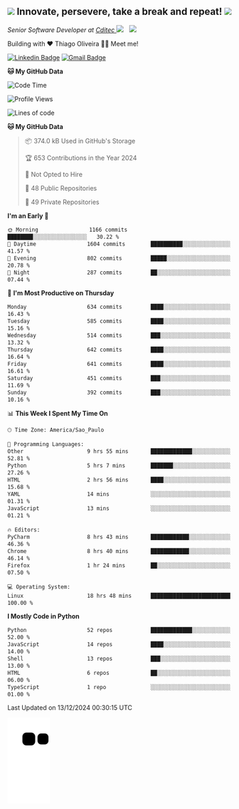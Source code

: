 <h2><img src="https://emojis.slackmojis.com/emojis/images/1531849430/4246/blob-sunglasses.gif?1531849430" width="30"/> Innovate, persevere, take a break and repeat! <img src="https://media.giphy.com/media/12oufCB0MyZ1Go/giphy.gif" width="50"></h2>
<img align='right' src="https://media.giphy.com/media/M9gbBd9nbDrOTu1Mqx/giphy.gif" width="230">
<p><em>Senior Software Developer at <a href="https://www.cditec.com.br/">Cditec
</a><img src="https://media.giphy.com/media/WUlplcMpOCEmTGBtBW/giphy.gif" width="30"> 
</em></p>



Building with ❤️ Thiago Oliveira 👋🏽 Meet me!

[![Linkedin Badge](https://img.shields.io/badge/-Thiago-blue?style=flat-square&logo=Linkedin&logoColor=white&link=https://www.linkedin.com/in/tgmarinho/)](https://www.linkedin.com/in/thiagoceconelo/) 
[![Gmail Badge](https://img.shields.io/badge/-thiceconelo@gmail.com-c14438?style=flat-square&logo=Gmail&logoColor=white&link=mailto:thiceconelo@gmail.com)](mailto:thiceconelo@gmail.com)

</em></p>

<!-- <span style="height ">
![Anurag's GitHub stats](https://github-readme-stats.vercel.app/api?username=arthurspk&show_icons=true&theme=tokyonight)
</span> -->

**🐱 My GitHub Data** 
<!--START_SECTION:waka-->
![Code Time](http://img.shields.io/badge/Code%20Time-2%2C267%20hrs%204%20mins-blue)

![Profile Views](http://img.shields.io/badge/Profile%20Views-0-blue)

![Lines of code](https://img.shields.io/badge/From%20Hello%20World%20I%27ve%20Written-5.2%20million%20lines%20of%20code-blue)

**🐱 My GitHub Data** 

> 📦 374.0 kB Used in GitHub's Storage 
 > 
> 🏆 653 Contributions in the Year 2024
 > 
> 🚫 Not Opted to Hire
 > 
> 📜 48 Public Repositories 
 > 
> 🔑 49 Private Repositories 
 > 
**I'm an Early 🐤** 

```text
🌞 Morning                1166 commits        ████████░░░░░░░░░░░░░░░░░   30.22 % 
🌆 Daytime                1604 commits        ██████████░░░░░░░░░░░░░░░   41.57 % 
🌃 Evening                802 commits         █████░░░░░░░░░░░░░░░░░░░░   20.78 % 
🌙 Night                  287 commits         ██░░░░░░░░░░░░░░░░░░░░░░░   07.44 % 
```
📅 **I'm Most Productive on Thursday** 

```text
Monday                   634 commits         ████░░░░░░░░░░░░░░░░░░░░░   16.43 % 
Tuesday                  585 commits         ████░░░░░░░░░░░░░░░░░░░░░   15.16 % 
Wednesday                514 commits         ███░░░░░░░░░░░░░░░░░░░░░░   13.32 % 
Thursday                 642 commits         ████░░░░░░░░░░░░░░░░░░░░░   16.64 % 
Friday                   641 commits         ████░░░░░░░░░░░░░░░░░░░░░   16.61 % 
Saturday                 451 commits         ███░░░░░░░░░░░░░░░░░░░░░░   11.69 % 
Sunday                   392 commits         ███░░░░░░░░░░░░░░░░░░░░░░   10.16 % 
```


📊 **This Week I Spent My Time On** 

```text
🕑︎ Time Zone: America/Sao_Paulo

💬 Programming Languages: 
Other                    9 hrs 55 mins       █████████████░░░░░░░░░░░░   52.81 % 
Python                   5 hrs 7 mins        ███████░░░░░░░░░░░░░░░░░░   27.26 % 
HTML                     2 hrs 56 mins       ████░░░░░░░░░░░░░░░░░░░░░   15.68 % 
YAML                     14 mins             ░░░░░░░░░░░░░░░░░░░░░░░░░   01.31 % 
JavaScript               13 mins             ░░░░░░░░░░░░░░░░░░░░░░░░░   01.21 % 

🔥 Editors: 
PyCharm                  8 hrs 43 mins       ████████████░░░░░░░░░░░░░   46.36 % 
Chrome                   8 hrs 40 mins       ████████████░░░░░░░░░░░░░   46.14 % 
Firefox                  1 hr 24 mins        ██░░░░░░░░░░░░░░░░░░░░░░░   07.50 % 

💻 Operating System: 
Linux                    18 hrs 48 mins      █████████████████████████   100.00 % 
```

**I Mostly Code in Python** 

```text
Python                   52 repos            █████████████░░░░░░░░░░░░   52.00 % 
JavaScript               14 repos            ████░░░░░░░░░░░░░░░░░░░░░   14.00 % 
Shell                    13 repos            ███░░░░░░░░░░░░░░░░░░░░░░   13.00 % 
HTML                     6 repos             ██░░░░░░░░░░░░░░░░░░░░░░░   06.00 % 
TypeScript               1 repo              ░░░░░░░░░░░░░░░░░░░░░░░░░   01.00 % 
```




 Last Updated on 13/12/2024 00:30:15 UTC
<!--END_SECTION:waka-->

![Snake animation](https://github.com/rafaballerini/rafaballerini/blob/output/github-contribution-grid-snake.svg)


<!---
ceconelo/ceconelo is a ✨ special ✨ repository because its `README.md` (this file) appears on your GitHub profile.
You can click the Preview link to take a look at your changes.
--->
